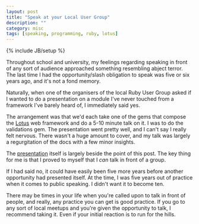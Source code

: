 ```yaml
---
layout: post
title: "Speak at your Local User Group"
description: ""
category: misc
tags: [speaking, programming, ruby, lotus]
---
```

{% include JB/setup %}

Throughout school and university, my feelings regarding speaking in front of any sort of audience approached something resembling abject terror. The last time I had the opportunity/slash obligation to speak was five or six years ago, and it's not a fond memory.

Naturally, when one of the organisers of the local Ruby User Group asked if I wanted to do a presentation on a module I've never touched from a framework I've barely heard of, I immediately said yes.

The arrangement was that we'd each take one of the gems that compose the [Lotus](http://lotusrb.org) web framework and do a 5-10 minute talk on it. I was to do the validations gem. The presentation went pretty well, and I can't say I really felt nervous. There wasn't a huge amount to cover, and my talk was largely a regurgitation of the docs with a few minor insights.

The [presentation](/presentations/lotus-validations) itself is largely beside the point of this post. The key thing for me is that I proved to myself that I *can* talk in front of a group.

If I had said no, it could have easily been five more years before another opportunity had presented itself. At the time, I was five years out of practice when it comes to public speaking. I didn't want it to become ten.

There may be times in your life when you're called upon to talk in front of people, and really, any practice you can get is good practice. If you go to any sort of local meetups and you're given the opportunity to talk, I recommend taking it. Even if your initial reaction is to run for the hills.

